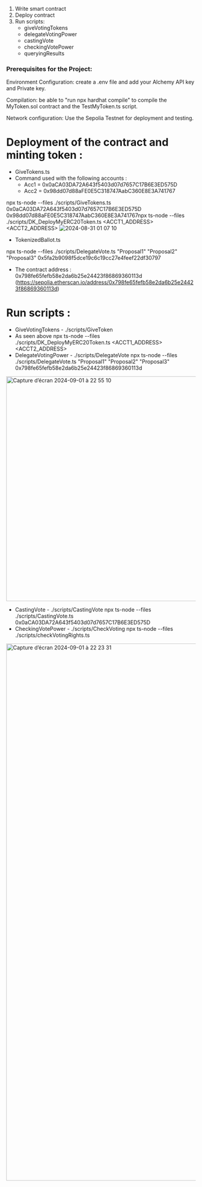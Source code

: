 1. Write smart contract
2. Deploy contract
3. Run scripts:
    + giveVotingTokens 
    + delegateVotingPower 
    + castingVote 
    + checkingVotePower
    + queryingResults 

### Prerequisites for the Project:

Environment Configuration: create a .env file and add your Alchemy API key and Private key.

Compilation: be able to "run npx hardhat compile" to compile the MyToken.sol contract and the TestMyToken.ts script.

Network configuration: Use the Sepolia Testnet for deployment and testing. 

# Deployment of the contract and minting token : 
+ GiveTokens.ts 
+ Command used with the following accounts :
  + Acc1 = 0x0aCA03DA72A643f5403d07d7657C17B6E3ED575D
  + Acc2 = 0x98dd07d88aFE0E5C318747AabC360E8E3A741767

npx ts-node --files ./scripts/GiveTokens.ts 0x0aCA03DA72A643f5403d07d7657C17B6E3ED575D 0x98dd07d88aFE0E5C318747AabC360E8E3A741767npx ts-node --files ./scripts/DK_DeployMyERC20Token.ts <ACCT1_ADDRESS> <ACCT2_ADDRESS>
![2024-08-31 01 07 10](https://github.com/user-attachments/assets/c35538be-0b17-4a49-8206-12d1716a00b7)

+ TokenizedBallot.ts

npx ts-node --files ./scripts/DelegateVote.ts "Proposal1" "Proposal2" "Proposal3" 0x5fa2b9098f5dce19c6c19cc27e4feef22df30797
+ The contract address : 0x798fe65fefb58e2da6b25e24423f86869360113d
(https://sepolia.etherscan.io/address/0x798fe65fefb58e2da6b25e24423f86869360113d)

# Run scripts : 

+ GiveVotingTokens - ./scripts/GiveToken
+ As seen above 
npx ts-node --files ./scripts/DK_DeployMyERC20Token.ts <ACCT1_ADDRESS> <ACCT2_ADDRESS>
+ DelegateVotingPower - ./scripts/DelegateVote
npx ts-node --files ./scripts/DelegateVote.ts "Proposal1" "Proposal2" "Proposal3" 0x798fe65fefb58e2da6b25e24423f86869360113d
<img width="598" alt="Capture d’écran 2024-09-01 à 22 55 10" src="https://github.com/user-attachments/assets/9fe5ade0-5cf0-4070-880d-deec0dcafee5">


+ CastingVote - ./scripts/CastingVote
npx ts-node --files ./scripts/CastingVote.ts 0x0aCA03DA72A643f5403d07d7657C17B6E3ED575D
+ CheckingVotePower - ./scripts/CheckVoting
npx ts-node --files ./scripts/checkVotingRights.ts
<img width="1429" alt="Capture d’écran 2024-09-01 à 22 23 31" src="https://github.com/user-attachments/assets/1e841a7e-f217-48a0-816f-d5c452a6f9d7">
